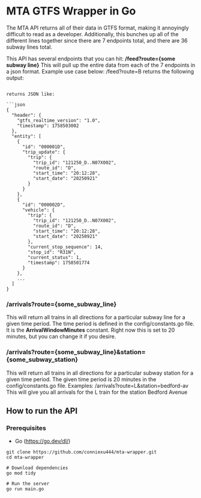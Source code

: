 # MTA GTFS Wrapper in Go

The MTA API returns all of their data in GTFS format, making it annoyingly difficult to read as a developer. Additionally, this bunches up all of the different lines together since there are 7 endpoints total, and there are 36 subway lines total.

This API has several endpoints that you can hit:
**/feed?route={some subway line}**
This will pull up the entire data from each of the 7 endpoints in a json format. Example use case below:
/feed?route=B returns the following output:

````

returns JSON like:

```json
{
  "header": {
    "gtfs_realtime_version": "1.0",
    "timestamp": 1758503002
  },
  "entity": [
    {
      "id": "000001D",
      "trip_update": {
        "trip": {
          "trip_id": "121250_D..N07X002",
          "route_id": "D",
          "start_time": "20:12:28",
          "start_date": "20250921"
        }
      }
    },
    {
      "id": "000002D",
      "vehicle": {
        "trip": {
          "trip_id": "121250_D..N07X002",
          "route_id": "D",
          "start_time": "20:12:28",
          "start_date": "20250921"
        },
        "current_stop_sequence": 14,
        "stop_id": "R31N",
        "current_status": 1,
        "timestamp": 1758501774
      }
    },
    ...
  ]
}

````

### /arrivals?route={some_subway_line}

This will return all trains in all directions for a particular subway line for a given time period. The time period is defined in the config/constants.go file. It is the **ArrivalWindowMinutes** constant. Right now this is set to 20 minutes, but you can change it if you desire.

### /arrivals?route={some_subway_line}&station={some_subway_station}

This will return all trains in all directions for a particular subway station for a given time period. The given time period is 20 minutes in the config/constants.go file.
Examples:
/arrivals?route=L&station=bedford-av
This will give you all arrivals for the L train for the station Bedford Avenue

## How to run the API

### Prerequisites

- Go (https://go.dev/dl/)

```
git clone https://github.com/conniexu444/mta-wrapper.git
cd mta-wrapper

# Download dependencies
go mod tidy

# Run the server
go run main.go
```
